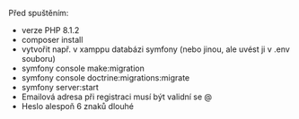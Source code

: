Před spuštěním:
- verze PHP 8.1.2
- composer install
- vytvořit např. v xamppu databázi symfony (nebo jinou, ale uvést ji v .env souboru)
- symfony console make:migration
- symfony console doctrine:migrations:migrate
- symfony server:start
- Emailová adresa při registraci musí být validní se @
- Heslo alespoň 6 znaků dlouhé
